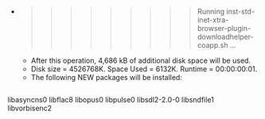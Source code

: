 * >>>>>>>>> Running inst-std-inet-xtra-browser-plugin-downloadhelper-coapp.sh ...
  * After this operation, 4,686 kB of additional disk space will be used.
  * Disk size = 4526768K. Space Used = 6132K. Runtime = 00:00:00:01.
  * The following NEW packages will be installed:
  ```bash
libasyncns0 libflac8 libopus0 libpulse0 libsdl2-2.0-0
libsndfile1 libvorbisenc2
  ```
